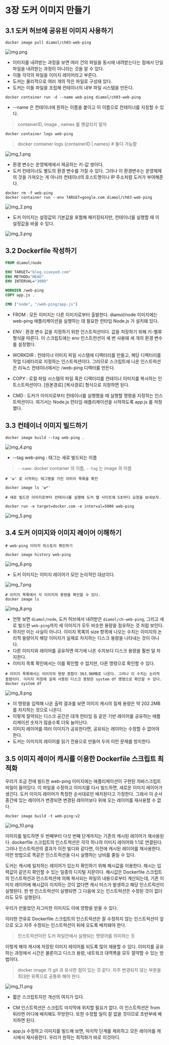 # 3장 도커 이미지 만들기

## 3.1 도커 허브에 공유된 이미지 사용하기

```shell
docker image pull diamol/ch03-web-ping 
```

![img.png](img.png)

- 이미지를 내려받는 과정을 보면 여러 건의 파일을 동시에 내려받는다는 점에서 단일 파일을 내려받는 과정이 아니라는 것을 알 수 있다.
- 이들 각각의 파일을 이미지 레이어라고 부른다.
- 도커는 물리적으로 여러 개의 작은 파일로 구성돼 있다.
- 도커는 이들 파일을 조립해 컨테이너의 내부 파일 시스템을 만든다.

```shell
docker container run -d --name web-ping diamol/ch03-web-ping 
```

- --name 은 컨테이너에 원하는 이름을 붙이고 이 이름으로 컨테이너를 지칭할 수 있다.

> containerID, image , names 를 햇갈리지 말자

```shell
docker container logs web-ping
```

> docker container logs {containerID | names} # 둘다 가능함

![img_1.png](img_1.png)

- 환경 변수는 운영체제에서 제공하는 키-값 쌍이다.
- 도커 컨테이너도 별도의 환경 변수를 가질 수 있다. 그러나 이 환경변수는 운영체제의 것을 가져오는 게 아니라 컨테이너의 호스트명이나 IP 주소처럼 도커가 부여해준다.

```shell
docker rm -f web-ping
docker container run --env TARGET=google.com diamol/ch03-web-ping
```

![img_2.png](img_2.png)

- 도커 이미지는 설정값의 기본값을 포험해 패키징되지만, 컨테이너를 실행할 때 이 설정값을 바꿀 수 있다.

![img_3.png](img_3.png)

## 3.2 Dockerfile 작성하기

```dockerfile
FROM diamol/node

ENV TARGET="blog.sixeyed.com"
ENV METHOD="HEAD"
ENV INTERVAL="3000"

WORKDIR /web-ping
COPY app.js .

CMD ["node", "/web-ping/app.js"]
```

- FROM : 모든 이미지는 다른 이미지로부터 출발한다. diamol/node 이미지에는 web-ping 애플리케이션을 실행하는 데 필요한 런타임 Node.js 가 설치돼 있다.

- ENV : 환경 변수 값을 지정하기 위한 인스트럭션이다. 값을 저장하기 위해 키-벨류 형식을 따른다. 이 스크립트에는 env 인스트런션이 세 번 사용돼 세 개의 환경 변수를 설정했다.

- WORKDIR : 컨테이너 이미지 파일 시스템에 디렉터리를 만들고, 해당 디렉터리를 작업 디레터리로 지정하는 인스트럭션이다. 그러므로 스크립트에 나온 인스트럭션은 리눅스 컨테이너에서는 /web-ping 디렉터를
  만든다.

- COPY : 로컬 파일 시스템의 파일 혹은 디렉터리를 컨테이너 이미지를 복사하는 인트스트럭션이다. [원본경로] [복사경로] 형식으로 지정하면 된다.

- CMD : 도커가 이미지로부터 컨테이너를 실행했을 때 실행할 명령을 지정하는 인스트럭션이다. 여기서는 Node.js 런타임 애플리케이션을 시작하도록 app.js 를 저정했다.

## 3.3 컨테이너 이미지 빌드하기

```shell
docker image build --tag web-ping .
```

![img_4.png](img_4.png)

- --tag web-ping : 태그는 새로 빌드되는 이름

> ` --name `: docker container 의 이름,  `--tag` 는 image 의 이름

```shell
# 'w' 로 시작하는 태그명을 가진 이미리 목록을 확인 

docker image ls 'w*'
```

```shell
# 새로 빌드한 이미지로부터 컨테이너를 실행해 도커 웹 사이트에 5초마다 요청을 보내보자.

docker run -e target=docker.com -e interval=5000 web-ping
```

![img_5.png](img_5.png)

## 3.4 도커 이미지와 이미지 레이어 이해하기

```shell
# web-ping 이미지 히스토리 확인하기 

docker image history web-ping
```

![img_6.png](img_6.png)

- 도커 이미지는 이미지 레이어가 모인 논리적인 대상이다.

![img_7.png](img_7.png)

```shell
# 이미지 목록에서 각 이미지의 용량을 확인할 수 있다.
docker image ls 
```

![img_8.png](img_8.png)

- 언뜻 보면 `diamol/node`, 도커 허브에서 내려받은 `diamol/ch-web-ping`, 그리고 새로 빌드한 `web-ping`까지 세 이미지가 모두 비슷한 용량을 점유하는 것 처럼 보인다.
- 하지만 이는 사실이 아니다. 이미지 목록의 size 항목에 나오는 수치는 이미지의 논리적 용량이지 해당 이미지가 실제로 차지하는 디스크 용량을 나타내는 것이 아니다.
- 다른 이미지와 레이어를 공유하면 여기에 나온 수치보다 디스크 용량을 훨씬 덜 차지한다.
- 이미지 목록 확인에서는 이를 확인할 수 없지만, 다른 명령으로 확인할 수 있다.

```shell
# 이미지 목록에서는 이미지의 용량 총합이 363.96MB로 나온다. 그러나 이 수치는 논리적 용량이다. 이미지 저장에 실제 사용된 디스크 용량은 system df 명령으로 확인할 수 았다.
docker system df
```

![img_9.png](img_9.png)

- 이 명령을 입력해 나온 출력 결과를 보면 이미지 캐시의 질제 용량은 약 202.2MB 를 차지하는 것으로 나온다.
- 이렇게 절약되는 디스크 공간은 대개 런타임 등 같은 기반 레이어를 공유하는 애플리케이션 숫자가 많을수록 더욱 늘어난다.
- 이미지 레이어를 여러 이미지가 공유한다면, 공유되는 레이어는 수정할 수 없어야 한다.
- 도커는 이미지의 레이어를 읽기 전용으로 만들어 두어 이런 문제를 방지한다.

## 3.5 이미지 레이어 캐시를 이용한 Dockerfile 스크립트 최적화

우리가 조금 전에 빌드한 web-ping 이미지에는 애플리케이션이 구현된 자바스크립트 파일이 들어있다.
이 파일을 수정하고 이미지를 다시 빌드하면, 새로운 이미지 레이어가 생긴다. 도커 이미지 레이어가 특정한 순서대로만 배치된다고 가정한다.
그래서 이 순서 중간에 있는 레이어가 변경되면 변경된 레이어보다 위에 오는 레이어를 재사용할 수 없다.

```shell
docker image build -t web-ping:v2
```

![img_10.png](img_10.png)

이미지를 빌드하면 두 번째부터 다섯 번째 단계까지는 기존의 캐시된 레이어가 재사용된다.
dockerfile 스크립트의 인스트럭션은 각각 하나의 이미지 레이어와 1:1로 연결된다.
그러나 인스트럭션의 결과가 이전 빌디와 같다면, 이전에 캐시된 레이어를 재사용한다.
이런 방법으로 똑같은 인스트럭션을 다시 실행하는 낭비를 줄일 수 있다.

도커는 캐시에 일치하는 레이어가 있는지 확인하기 위해 해시값을 이용한다.
해시는 입력값이 같은지 확인할 수 있는 일종의 디지털 지문이다. 해시값은 Dockerfile 스크립트의 인스트럭션과
인스트럭션에 의해 복사되는 파일의 내용으로부터 계산되는데, 기존 이미지 레이어에 해시값이 이치하는 것이 없다면 캐시 미스가 발생하고 해당 인스트럭션이 실행된다.
한 번 인스트력션이 실행되면 그 다음에 오는 인스트럭션은 수정된 것이 없더라도 모두 실행된다.

우리가 만들었던 자그미한 이미지도 이에 영향을 받울 수 있다.

이러한 연유로 Dockerfile 스크립트의 인스트럭션은 잘 수정하지 않는 인스트럭션이 앞으로 오고 자주 수정되는 인스트럭션이 뒤에 오도록 배치돼야 한다.

> 인스트럭션이란 도커 파일안에서 실행되는 명령어를 의미하는 듯

이렇게 해야 캐시에 저장된 이미지 레이어를 되도록 많이 재용할 수 있다. 이미지를 공유하는 과정에서 시간은 물론이고 디스크 용량, 네트워크 대역폭을 모두 절약할 수 있는 방법이다.

> docker image 가 git 과 유사한 점이 있는 것 같다. 자주 변경되지 않는 부분을 최대한 위쪽으로 공통화 해야 한다.

![img_11.png](img_11.png)

- 짧은 스크립트지만 개선의 여지가 있다. 
- CM 인스트럭션은 스크립트 마지막에 위치할 필요가 없다. 이 인스트럭션은 from 뒤라면 어디에 배치해도 무방한다. 또한 수정할 일이 잘 없을 것이므로 초반부에 배치하면 된다.

- app.js 수정하고 이미지를 빌드해 보면, 마지막 단계를 제외하고 모든 레이어를 캐시에서 재사용한다. 우리가 원하는 최적화가 바로 이것아디.


 


